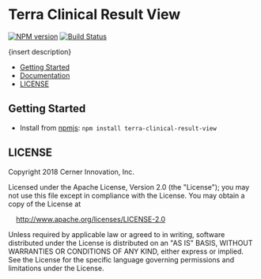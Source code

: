 # Terra Clinical Result View


[![NPM version](http://img.shields.io/npm/v/terra-clinical-result-view.svg)](https://www.npmjs.org/package/terra-clinical-result-view)
[![Build Status](https://travis-ci.org/cerner/terra-clinical.svg?branch=master)](https://travis-ci.org/cerner/terra-clinical)

{insert description}

- [Getting Started](#getting-started)
- [Documentation](https://github.com/cerner/terra-clinical/tree/master/packages/terra-clinical-result-view/docs)
- [LICENSE](#license)

## Getting Started

- Install from [npmjs](https://www.npmjs.com): `npm install terra-clinical-result-view`

## LICENSE

Copyright 2018 Cerner Innovation, Inc.

Licensed under the Apache License, Version 2.0 (the "License"); you may not use this file except in compliance with the License. You may obtain a copy of the License at

&nbsp;&nbsp;&nbsp;&nbsp;http://www.apache.org/licenses/LICENSE-2.0

Unless required by applicable law or agreed to in writing, software distributed under the License is distributed on an "AS IS" BASIS, WITHOUT WARRANTIES OR CONDITIONS OF ANY KIND, either express or implied. See the License for the specific language governing permissions and limitations under the License.
